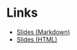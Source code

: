 # Links
- [Slides (Markdown)](SLIDES.md)
- [Slides (HTML)](https://rogalski.github.io/on-project-structure-and-app-entry-points/)
